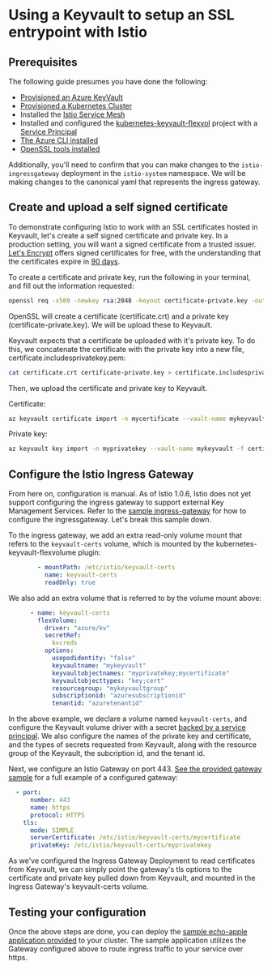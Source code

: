 # Using a Keyvault to setup an SSL entrypoint with Istio

## Prerequisites

The following guide presumes you have done the following:

* [Provisioned an Azure KeyVault](https://docs.microsoft.com/en-us/azure/key-vault/quick-create-cli)
* [Provisioned a Kubernetes Cluster](https://docs.microsoft.com/en-us/azure/aks/kubernetes-walkthrough)
* Installed the [Istio Service Mesh](https://istio.io/docs/setup/kubernetes/)
* Installed and configured the [kubernetes-keyvault-flexvol](https://github.com/Azure/kubernetes-keyvault-flexvol) project with a [Service Principal](https://github.com/Azure/kubernetes-keyvault-flexvol#option-1---service-principal)
* [The Azure CLI installed](https://docs.microsoft.com/en-us/cli/azure/install-azure-cli?view=azure-cli-latest)
* [OpenSSL tools installed](https://wiki.openssl.org/index.php/Binaries)

Additionally, you'll need to confirm that you can make changes to the `istio-ingressgateway` deployment in the `istio-system` namespace. We will be making changes to the canonical yaml that represents the ingress gateway.

## Create and upload a self signed certificate

To demonstrate configuring Istio to work with an SSL certificates hosted in Keyvault, let's create a self signed certificate and private key. In a production setting, you will want a signed certificate from a trusted issuer. [Let's Encrypt](https://letsencrypt.org/) offers signed certificates for free, with the understanding that the certificates expire in [90 days](https://letsencrypt.org/2015/11/09/why-90-days.html).

To create a certificate and private key, run the following in your terminal, and fill out the information requested:

```bash
openssl req -x509 -newkey rsa:2048 -keyout certificate-private.key -out certificate.crt -days 365 -nodes
```

OpenSSL will create a certificate (certificate.crt) and a private key (certificate-private.key). We will be upload these to Keyvault.

Keyvault expects that a certificate be uploaded with it's private key. To do this, we concatenate the certificate with the private key into a new file, certificate.includesprivatekey.pem:

```bash
cat certificate.crt certificate-private.key > certificate.includesprivatekey.pem
```

Then, we upload the certificate and private key to Keyvault.

Certificate:

```bash
az keyvault certificate import -n mycertificate --vault-name mykeyvault -f certificate.includesprivatekey.pem
```

Private key:

```bash
az keyvault key import -n myprivatekey --vault-name mykeyvault -f certificate-private.key
```

## Configure the Istio Ingress Gateway

From here on, configuration is manual. As of Istio 1.0.6, Istio does not yet support configuring the ingress gateway to support external Key Management Services. Refer to the [sample ingress-gateway](./istio-tls-certificate/istio-ingressgateway.yaml) for how to configure the ingressgateway. Let's break this sample down.

To the ingress gateway, we add an extra read-only volume mount that refers to the `keyvault-certs` volume, which is mounted by the kubernetes-keyvault-flexvolume plugin:

```yaml
        - mountPath: /etc/istio/keyvault-certs
          name: keyvault-certs
          readOnly: true
```

We also add an extra volume that is referred to by the volume mount above:

```yaml
      - name: keyvault-certs
        flexVolume:
          driver: "azure/kv"
          secretRef:
            kvcreds
          options:
            usepodidentity: "false"
            keyvaultname: "mykeyvault"
            keyvaultobjectnames: "myprivatekey;mycertificate"
            keyvaultobjecttypes: "key;cert"
            resourcegroup: "mykeyvaultgroup"
            subscriptionid: "azuresubscriptionid"
            tenantid: "azuretenantid"
```

In the above example, we declare a volume named `keyvault-certs`, and configure the Keyvault volume driver with a secret [backed by a service principal](https://github.com/Azure/kubernetes-keyvault-flexvol#option-1---service-principal). We also configure the names of the private key and certificate, and the types of secrets requested from Keyvault, along with the resource group of the Keyvault, the subcription id, and the tenant id.

Next, we configure an Istio Gateway on port 443. [See the provided gateway sample](./istio-tls-certificate/istio-samplegateway.yaml) for a full example of a configured gateway:

```yaml
  - port:
      number: 443
      name: https
      protocol: HTTPS
    tls:
      mode: SIMPLE
      serverCertificate: /etc/istio/keyvault-certs/mycertificate
      privateKey: /etc/istio/keyvault-certs/myprivatekey
```

As we've configured the Ingress Gateway Deployment to read certificates from Keyvault, we can simply point the gateway's tls options to the certificate and private key pulled down from Keyvault, and mounted in the Ingress Gateway's keyvault-certs volume.

## Testing your configuration

Once the above steps are done, you can deploy the [sample echo-apple application provided](./istio-tls-certificate-echo-apple.yaml) to your cluster. The sample application utilizes the Gateway configured above to route ingress traffic to your service over https.
